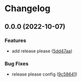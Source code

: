 # Changelog

## 0.0.0 (2022-10-07)


### Features

* add release please ([5dd47aa](https://github.com/Jonas-Alber/DHBW_CG_PA/commit/5dd47aa96534454ce96db557de48511798e6f04d))


### Bug Fixes

* release please config ([9c58641](https://github.com/Jonas-Alber/DHBW_CG_PA/commit/9c586410fbe8ab59a1d03a127051e4336a7be23c))
